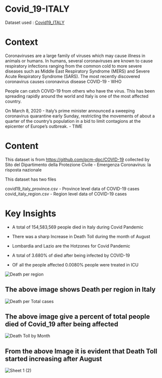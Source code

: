 # Covid_19-ITALY
Dataset used : [Covid19_ITALY](https://github.com/Raj4478/Covid_19-ITALY/files/12247614/bquxjob_ca1a4d8_189ba1a5724.1.csv)

# Context
Coronaviruses are a large family of viruses which may cause illness in animals or humans. In humans, several coronaviruses are known to cause respiratory infections ranging from the common cold to more severe diseases such as Middle East Respiratory Syndrome (MERS) and Severe Acute Respiratory Syndrome (SARS). The most recently discovered coronavirus causes coronavirus disease COVID-19 - WHO

People can catch COVID-19 from others who have the virus. This has been spreading rapidly around the world and Italy is one of the most affected country.

On March 8, 2020 - Italy’s prime minister announced a sweeping coronavirus quarantine early Sunday, restricting the movements of about a quarter of the country’s population in a bid to limit contagions at the epicenter of Europe’s outbreak. - TIME

# Content
This dataset is from https://github.com/pcm-dpc/COVID-19 collected by Sito del Dipartimento della Protezione Civile - Emergenza Coronavirus: la risposta nazionale

This dataset has two files

covid19_italy_province.csv - Province level data of COVID-19 cases
covid_italy_region.csv - Region level data of COVID-19 cases


 # Key Insights
 
 - A total of 154,583,569 people died in Italy during Covid Pandemic

 - There was a sharp Increase in Death Toll during the month of August

 - Lombardia and Lazio are the Hotzones for Covid Pandemic

 - A total of 3.680% of died after being infected by COVID-19

 - OF all the people affected 0.0080% people were treated in ICU

![Death per region](https://github.com/Raj4478/Covid_19-ITALY/assets/132039556/bd3ecac5-a61b-49e4-aeab-b552e2364353)

## The above image shows Death per region in Italy



![Death per Total cases](https://github.com/Raj4478/Covid_19-ITALY/assets/132039556/20c05037-dd56-487f-9d35-9d5ea11d0bdd)


## The above image give a percent of total people died of Covid_19 after being affected

![Death Toll by Month](https://github.com/Raj4478/Covid_19-ITALY/assets/132039556/4107b076-ff68-4106-bad1-a470fe3c0ae6)

## From the above Image it is evident that Death Toll started increasing after August

![Sheet 1 (2)](https://github.com/Raj4478/Covid_19-ITALY/assets/132039556/32c16b93-21e0-45bc-9609-48f5975f91d6)




   
